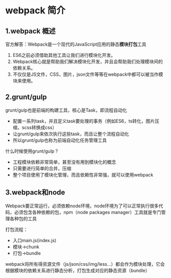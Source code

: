 # webpack 简介

## 1.webpack 概述

官方解答：Webpack是一个现代的JavaScript应用的静态**模块打包**工具

1. ES6之前必须借助其他工具让我们进行模块化开发。
2. Webpack核心就是帮助我们解决模块化开发，并且会帮助我们处理模块间的依赖关系。
3. 不仅仅是JS文件，CSS，图片，json文件等等在webpack中都可以被当作模块来使用。

## 2.grunt/gulp

grunt/gulp也是前端的构建工具，核心是Task，即流程自动化

- 配置一系列task，并且定义task要处理的事务（例如ES6，ts转化，图片压缩，scss转换成css）
- 让grunt/gulp来依次执行这些task，而且让整个流程自动化
- 所以grunt/gulp也称为前端自动化任务管理工具

什么时候使用grunt/gulp？

- 工程模块依赖非常简单，甚至没有用到模块化的概念
- 只需要进行简单的合并，压缩
- 整个项目使用了模块化管理，而且依赖性非常强，就可以使用webpack

## 3.webpack和node

Webpack要正常运行，必须依赖node环境，node环境为了可以正常执行很多代码，必须包含各种依赖的包，npm（node packages manager）工具就是专门管理各种包的工具

打包流程：

- 入口main.js(index.js)
- 模块->chunk
- 打包->bundle

webpack将所有得资源文件（js/json/css/img/less...）都会作为模块处理，它会根据模块的依赖关系进行静态分析，打包生成对应的静态资源（bundle）